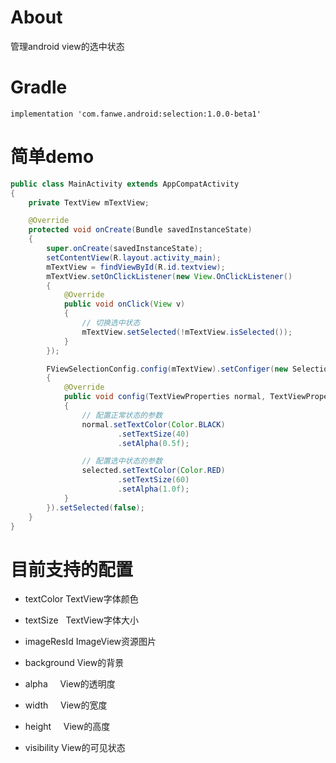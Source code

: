 # About
管理android view的选中状态

# Gradle
`implementation 'com.fanwe.android:selection:1.0.0-beta1'`

# 简单demo
```java
public class MainActivity extends AppCompatActivity
{
    private TextView mTextView;

    @Override
    protected void onCreate(Bundle savedInstanceState)
    {
        super.onCreate(savedInstanceState);
        setContentView(R.layout.activity_main);
        mTextView = findViewById(R.id.textview);
        mTextView.setOnClickListener(new View.OnClickListener()
        {
            @Override
            public void onClick(View v)
            {
                // 切换选中状态
                mTextView.setSelected(!mTextView.isSelected());
            }
        });

        FViewSelectionConfig.config(mTextView).setConfiger(new SelectionConfig.PropertiesConfiger<TextViewProperties>()
        {
            @Override
            public void config(TextViewProperties normal, TextViewProperties selected)
            {
                // 配置正常状态的参数
                normal.setTextColor(Color.BLACK)
                        .setTextSize(40)
                        .setAlpha(0.5f);

                // 配置选中状态的参数
                selected.setTextColor(Color.RED)
                        .setTextSize(60)
                        .setAlpha(1.0f);
            }
        }).setSelected(false);
    }
}
```

# 目前支持的配置
* textColor
TextView字体颜色

* textSize  
TextView字体大小

* imageResId
ImageView资源图片

* background
View的背景

* alpha    
View的透明度

* width    
View的宽度

* height    
View的高度

* visibility
View的可见状态